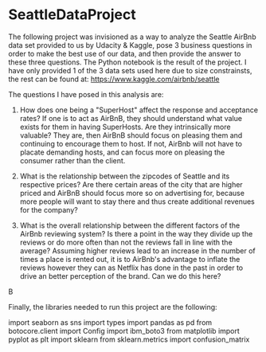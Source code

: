 # SeattleDataProject

The following project was invisioned as a way to analyze the Seattle AirBnb data set provided to us by Udacity & Kaggle, pose 3 business questions in order to make the best use of our data, and then provide the answer to these three questions. The Python notebook is the result of the project.
I have only provided 1 of the 3 data sets used here due to size constrainsts, the rest can be found at: https://www.kaggle.com/airbnb/seattle

The questions I have posed in this analysis are: 

 1. How does one being a "SuperHost" affect the response and acceptance rates? If one is to act as AirBnB, they should understand what value exists for them in having SuperHosts. Are they intrinsically more valuable? They are, then AirBnB should focus on pleasing them and continuing to encourage them to host. If not, AirBnb will not have to placate demanding hosts, and can focus more on pleasing the consumer rather than the client.

 2. What is the relationship between the zipcodes of Seattle and its respective prices? Are there certain areas of the city that are higher priced and AirBnB should focus more so on advertising for, because more people will want to stay there and thus create additional revenues for the company?

 3. What is the overall relationship between the different factors of the AirBnb reviewing system? Is there a point in the way they divide up the reviews or do more often than not the reviews fall in line with the average? Assuming higher reviews lead to an increase in the number of times a place is rented out, it is to AirBnb's advantage to inflate the reviews however they can as Netflix has done in the past in order to drive an better perception of the brand. Can we do this here?

B

Finally, the libraries needed to run this project are the following:

import seaborn as sns
import types
import pandas as pd
from botocore.client import Config
import ibm_boto3
from matplotlib import pyplot as plt
import sklearn
from sklearn.metrics import confusion_matrix

